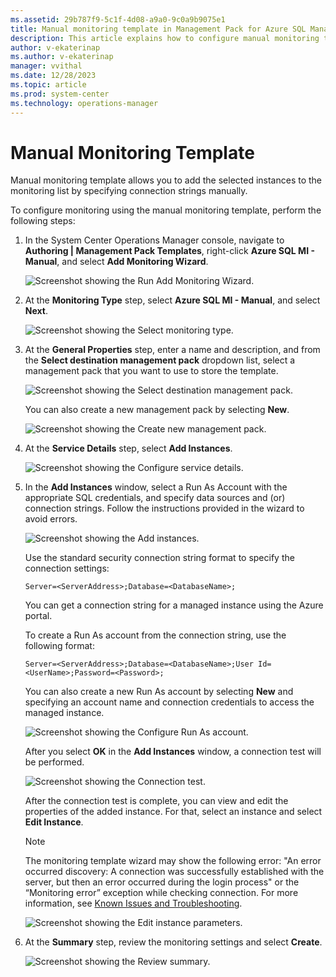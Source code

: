```yaml
---
ms.assetid: 29b787f9-5c1f-4d08-a9a0-9c0a9b9075e1
title: Manual monitoring template in Management Pack for Azure SQL Managed Instance
description: This article explains how to configure manual monitoring template in Management Pack for Azure SQL Managed Instance
author: v-ekaterinap
ms.author: v-ekaterinap
manager: vvithal
ms.date: 12/28/2023
ms.topic: article
ms.prod: system-center
ms.technology: operations-manager
---
```


# Manual Monitoring Template

Manual monitoring template allows you to add the selected instances to the monitoring list by specifying connection strings manually.

To configure monitoring using the manual monitoring template, perform the following steps:

1. In the System Center Operations Manager console, navigate to **Authoring | Management Pack Templates**, right-click **Azure SQL MI - Manual**, and select **Add Monitoring Wizard**.

    ![Screenshot showing the Run Add Monitoring Wizard.](./media/managed-instance-management-pack/running-monitoring-wizard.png)

2. At the **Monitoring Type** step, select **Azure SQL MI - Manual**, and select **Next**.

    ![Screenshot showing the Select monitoring type.](./media/managed-instance-management-pack/selecting-monitoring-type-manual.png)

3. At the **General Properties** step, enter a name and description, and from the **Select destination management pack** dropdown list, select a management pack that you want to use to store the template.

    ![Screenshot showing the Select destination management pack.](./media/managed-instance-management-pack/destination-management-pack-manual.png)

    You can also create a new management pack by selecting **New**.

    ![Screenshot showing the Create new management pack.](./media/managed-instance-management-pack/new-management-pack.png)

4. At the **Service Details** step, select **Add Instances**.

    ![Screenshot showing the Configure service details.](./media/managed-instance-management-pack/service-details.png)

5. In the **Add Instances** window, select a Run As Account with the appropriate SQL credentials, and specify data sources and (or) connection strings. Follow the instructions provided in the wizard to avoid errors.

    ![Screenshot showing the Add instances.](./media/managed-instance-management-pack/add-instance-credentials.png)

    Use the standard security connection string format to specify the connection settings:

    ```
    Server=<ServerAddress>;Database=<DatabaseName>;
    ```

    You can get a connection string for a managed instance using the Azure portal.

    To create a Run As account from the connection string, use the following format:  

    ```
    Server=<ServerAddress>;Database=<DatabaseName>;User Id=<UserName>;Password=<Password>;
    ```

    You can also create a new Run As account by selecting **New** and specifying an account name and connection credentials to access the managed instance.

    ![Screenshot showing the Configure Run As account.](./media/managed-instance-management-pack/new-run-as-account-manual.png)

    After you select **OK** in the **Add Instances** window, a connection test will be performed.

    ![Screenshot showing the Connection test.](./media/managed-instance-management-pack/connection-test.png)

    After the connection test is complete, you can view and edit the properties of the added instance. For that, select an instance and select **Edit Instance**.

    > [!NOTE]
    > The monitoring template wizard may show the following error: "An error occurred discovery: A connection was successfully established with the server, but then an error occurred during the login process" or the “Monitoring error” exception while checking connection. For more information, see [Known Issues and Troubleshooting](managed-instance-management-pack-known-issues-and-troubleshooting.md).

    ![Screenshot showing the Edit instance parameters.](./media/managed-instance-management-pack/editing-instance.png)

6. At the **Summary** step, review the monitoring settings and select **Create**.

    ![Screenshot showing the Review summary.](./media/managed-instance-management-pack/manual-summary.png)